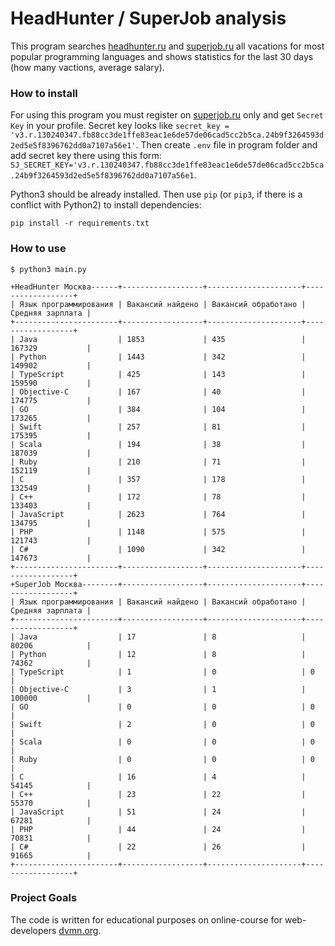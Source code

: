 # HeadHunter / SuperJob analysis 

This program searches [headhunter.ru](headhunter.ru) and [superjob.ru](superjob.ru) all vacations for most popular programming languages and shows statistics for the last 30 days (how many vactions, average salary).

### How to install

For using this program you must register on [superjob.ru](superjob.ru) only and get `Secret Key` in your profile. Secret key looks like `secret_key = 'v3.r.130240347.fb88cc3de1ffe83eac1e6de57de06cad5cc2b5ca.24b9f3264593d2ed5e5f8396762dd0a7107a56e1'`. Then create `.env` file in program folder and add secret key there using this form: `SJ_SECRET_KEY='v3.r.130240347.fb88cc3de1ffe83eac1e6de57de06cad5cc2b5ca.24b9f3264593d2ed5e5f8396762dd0a7107a56e1`.

Python3 should be already installed. 
Then use `pip` (or `pip3`, if there is a conflict with Python2) to install dependencies:
```
pip install -r requirements.txt
```

### How to use

`$ python3 main.py`
```
+HeadHunter Москва------+------------------+---------------------+------------------+
| Язык программирования | Вакансий найдено | Вакансий обработано | Средняя зарплата |
+-----------------------+------------------+---------------------+------------------+
| Java                  | 1853             | 435                 | 167329           |
| Python                | 1443             | 342                 | 149902           |
| TypeScript            | 425              | 143                 | 159590           |
| Objective-C           | 167              | 40                  | 174775           |
| GO                    | 384              | 104                 | 173265           |
| Swift                 | 257              | 81                  | 175395           |
| Scala                 | 194              | 38                  | 187039           |
| Ruby                  | 210              | 71                  | 152119           |
| C                     | 357              | 178                 | 132549           |
| C++                   | 172              | 78                  | 133403           |
| JavaScript            | 2623             | 764                 | 134795           |
| PHP                   | 1148             | 575                 | 121743           |
| C#                    | 1090             | 342                 | 147673           |
+-----------------------+------------------+---------------------+------------------+
+SuperJob Москва--------+------------------+---------------------+------------------+
| Язык программирования | Вакансий найдено | Вакансий обработано | Средняя зарплата |
+-----------------------+------------------+---------------------+------------------+
| Java                  | 17               | 8                   | 80206            |
| Python                | 12               | 8                   | 74362            |
| TypeScript            | 1                | 0                   | 0                |
| Objective-C           | 3                | 1                   | 100000           |
| GO                    | 0                | 0                   | 0                |
| Swift                 | 2                | 0                   | 0                |
| Scala                 | 0                | 0                   | 0                |
| Ruby                  | 0                | 0                   | 0                |
| C                     | 16               | 4                   | 54145            |
| C++                   | 23               | 22                  | 55370            |
| JavaScript            | 51               | 24                  | 67281            |
| PHP                   | 44               | 24                  | 70831            |
| C#                    | 22               | 26                  | 91665            |
+-----------------------+------------------+---------------------+------------------+
```
### Project Goals

The code is written for educational purposes on online-course for web-developers [dvmn.org](https://dvmn.org/).